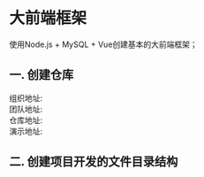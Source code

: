 # 大前端框架
  使用Node.js + MySQL + Vue创建基本的大前端框架；
## 一. 创建仓库<br>
组织地址: <br>
团队地址: <br>
仓库地址: <br>
演示地址: <br>
## 二. 创建项目开发的文件目录结构<br>
